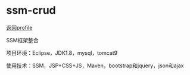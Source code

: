 # ssm-crud
<a href="https://github.com/OoJou" target="_blank" class="baidu-highlight" rel="nofollow">返回profile</a>
<p>SSM框架整合</p>
<p>项目环境：Eclipse，JDK1.8，mysql，tomcat9</p>
<p>使用技术：SSM，JSP+CSS+JS，Maven，bootstrap和jquery，json和ajax</p>
